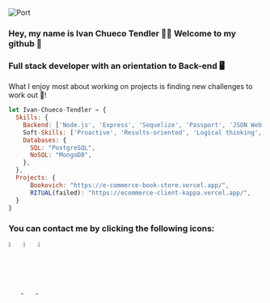 ![Port](https://user-images.githubusercontent.com/58223692/95631179-9bf7af80-0a59-11eb-8120-a4a064c956b7.jpg)
### Hey, my name is Ivan Chueco Tendler 👨‍💻 Welcome to my github 👋

<h3>Full stack developer with an orientation to Back-end 🖥</h3>
What I enjoy most about working on projects is finding new challenges to work out 🧠! 


```js
let Ivan-Chueco-Tendler = {
  Skills: {
    Backend: ['Node.js', 'Express', 'Sequelize', 'Passport', 'JSON Web Token', 'Stripe', 'Nodemailer', 'Mongoose', 'Typescript'],
    Soft-Skills: ['Proactive', 'Results-oriented', 'Logical thinking', 'Perseverance', 'Team player'],
    Databases: {
      SQL: "PostgreSQL",
      NoSQL: "MongoDB",
    },
  },
  Projects: {
      Bookovich: "https://e-commerce-book-store.vercel.app/",
      RITUAL(failed): "https://ecommerce-client-kappa.vercel.app/", 
  }
}
```



<h3> You can contact me by clicking the following icons:</h3>
<p>
    <a href="https://www.linkedin.com/in/ivan-chueco-tendler-dev/">
      <img height="auto" width="5%" align="center" src="https://cdn.jsdelivr.net/npm/simple-icons@3.0.1/icons/linkedin.svg" height="20" width="20" />
    </a>
    <a href="https://github.com/Ivan-Chueco-Tendler">
      <img height="auto" width="5%" align="center" src="https://cdn.jsdelivr.net/npm/simple-icons@3.0.1/icons/github.svg" height="20" width="20" />
    </a>
    <a href="mailto:ivan.chueco.t@gmail.com?subject=We are interested in your skills!">
      <img height="auto" width="5%" align="center" src="https://cdn.jsdelivr.net/npm/simple-icons@3.0.1/icons/gmail.svg" height="20" width="20" />
    </a>
<p/>
